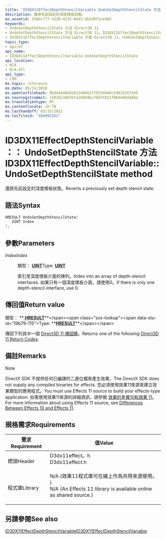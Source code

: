 ```yaml
---
title: 'ID3DX11EffectDepthStencilVariable UndoSetDepthStencilState 方法 (D3dx11effect .h) '
description: 還原先前設定的深度樣板狀態。
ms.assetid: 558bc777-a520-4235-84d3-db2d9f1ce4b6
keywords:
- UndoSetDepthStencilState 方法 Direct3D 11
- UndoSetDepthStencilState 方法 Direct3D 11，ID3DX11EffectDepthStencilVariable 介面
- ID3DX11EffectDepthStencilVariable 介面 Direct3D 11，UndoSetDepthStencilState 方法
topic_type:
- apiref
api_name:
- ID3DX11EffectDepthStencilVariable.UndoSetDepthStencilState
api_location:
- N/A
- N/A.dll
api_type:
- COM
ms.topic: reference
ms.date: 05/31/2018
ms.openlocfilehash: 9bd44d486d2613406617f0534046c54818267dd9
ms.sourcegitcommit: 14010c34b35fa268046c7683f021f86de08ddd0a
ms.translationtype: MT
ms.contentlocale: zh-TW
ms.lasthandoff: 03/15/2021
ms.locfileid: "104992351"
---
```

# <a name="id3dx11effectdepthstencilvariableundosetdepthstencilstate-method"></a><span data-ttu-id="19b79-106">ID3DX11EffectDepthStencilVariable：： UndoSetDepthStencilState 方法</span><span class="sxs-lookup"><span data-stu-id="19b79-106">ID3DX11EffectDepthStencilVariable::UndoSetDepthStencilState method</span></span>

<span data-ttu-id="19b79-107">還原先前設定的深度樣板狀態。</span><span class="sxs-lookup"><span data-stu-id="19b79-107">Reverts a previously set depth stencil state.</span></span>

## <a name="syntax"></a><span data-ttu-id="19b79-108">語法</span><span class="sxs-lookup"><span data-stu-id="19b79-108">Syntax</span></span>


```C++
HRESULT UndoSetDepthStencilState(
   UINT Index
);
```



## <a name="parameters"></a><span data-ttu-id="19b79-109">參數</span><span class="sxs-lookup"><span data-stu-id="19b79-109">Parameters</span></span>

<dl> <dt>

<span data-ttu-id="19b79-110">*Index*</span><span class="sxs-lookup"><span data-stu-id="19b79-110">*Index*</span></span> 
</dt> <dd>

<span data-ttu-id="19b79-111">類型： **[ **UINT**](/windows/desktop/WinProg/windows-data-types)**</span><span class="sxs-lookup"><span data-stu-id="19b79-111">Type: **[**UINT**](/windows/desktop/WinProg/windows-data-types)**</span></span>

<span data-ttu-id="19b79-112">索引至深度樣板介面的陣列。</span><span class="sxs-lookup"><span data-stu-id="19b79-112">Index into an array of depth-stencil interfaces.</span></span> <span data-ttu-id="19b79-113">如果只有一個深度樣板介面，請使用0。</span><span class="sxs-lookup"><span data-stu-id="19b79-113">If there is only one depth-stencil interface, use 0.</span></span>

</dd> </dl>

## <a name="return-value"></a><span data-ttu-id="19b79-114">傳回值</span><span class="sxs-lookup"><span data-stu-id="19b79-114">Return value</span></span>

<span data-ttu-id="19b79-115">類型： **[ **HRESULT**](https://msdn.microsoft.com/library/Bb401631(v=MSDN.10).aspx)**</span><span class="sxs-lookup"><span data-stu-id="19b79-115">Type: **[**HRESULT**](https://msdn.microsoft.com/library/Bb401631(v=MSDN.10).aspx)**</span></span>

<span data-ttu-id="19b79-116">傳回下列其中一個 [Direct3D 11 傳回碼](d3d11-graphics-reference-returnvalues.md)。</span><span class="sxs-lookup"><span data-stu-id="19b79-116">Returns one of the following [Direct3D 11 Return Codes](d3d11-graphics-reference-returnvalues.md).</span></span>

## <a name="remarks"></a><span data-ttu-id="19b79-117">備註</span><span class="sxs-lookup"><span data-stu-id="19b79-117">Remarks</span></span>

> [!Note]  
> <span data-ttu-id="19b79-118">DirectX SDK 不提供任何已編譯的二進位檔來產生效果。</span><span class="sxs-lookup"><span data-stu-id="19b79-118">The DirectX SDK does not supply any compiled binaries for effects.</span></span> <span data-ttu-id="19b79-119">您必須使用效果11來源來建立效果類型的應用程式。</span><span class="sxs-lookup"><span data-stu-id="19b79-119">You must use Effects 11 source to build your effects-type application.</span></span> <span data-ttu-id="19b79-120">如需使用效果11來源的詳細資訊，請參閱 [效果的差異10和效果 11](d3d11-graphics-programming-guide-effects-differences.md)。</span><span class="sxs-lookup"><span data-stu-id="19b79-120">For more information about using Effects 11 source, see [Differences Between Effects 10 and Effects 11](d3d11-graphics-programming-guide-effects-differences.md).</span></span>

 

## <a name="requirements"></a><span data-ttu-id="19b79-121">規格需求</span><span class="sxs-lookup"><span data-stu-id="19b79-121">Requirements</span></span>



| <span data-ttu-id="19b79-122">需求</span><span class="sxs-lookup"><span data-stu-id="19b79-122">Requirement</span></span> | <span data-ttu-id="19b79-123">值</span><span class="sxs-lookup"><span data-stu-id="19b79-123">Value</span></span> |
|--------------------|----------------------------------------------------------------------------------------------------------------------------------------------|
| <span data-ttu-id="19b79-124">標頭</span><span class="sxs-lookup"><span data-stu-id="19b79-124">Header</span></span><br/>  | <dl> <span data-ttu-id="19b79-125"><dt>D3dx11effect。h</dt></span><span class="sxs-lookup"><span data-stu-id="19b79-125"><dt>D3dx11effect.h</dt></span></span> </dl>                                                    |
| <span data-ttu-id="19b79-126">程式庫</span><span class="sxs-lookup"><span data-stu-id="19b79-126">Library</span></span><br/> | <dl> <span data-ttu-id="19b79-127"><dt>N/A (效果11程式庫可在線上作為共用來源使用。 ) </dt></span><span class="sxs-lookup"><span data-stu-id="19b79-127"><dt>N/A (An Effects 11 library is available online as shared source.)</dt></span></span> </dl> |



## <a name="see-also"></a><span data-ttu-id="19b79-128">另請參閱</span><span class="sxs-lookup"><span data-stu-id="19b79-128">See also</span></span>

<dl> <dt>

[<span data-ttu-id="19b79-129">ID3DX11EffectDepthStencilVariable</span><span class="sxs-lookup"><span data-stu-id="19b79-129">ID3DX11EffectDepthStencilVariable</span></span>](id3dx11effectdepthstencilvariable.md)
</dt> </dl>

 

